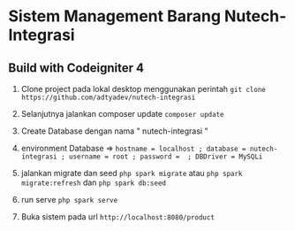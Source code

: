 # Sistem Management Barang Nutech-Integrasi
## Build with Codeigniter 4 

1. Clone project pada lokal desktop menggunakan perintah 
`git clone https://github.com/adtyadev/nutech-integrasi`

2. Selanjutnya jalankan composer update 
`composer update`

3. Create Database dengan nama " nutech-integrasi " 

4. environment Database => `hostname = localhost ; database = nutech-integrasi ; username = root ; password =  ; DBDriver = MySQLi`

5. jalankan migrate dan seed 
`php spark migrate` atau `php spark migrate:refresh` dan `php spark db:seed`

6. run serve
`php spark serve`

7. Buka sistem pada url
`http://localhost:8080/product`
